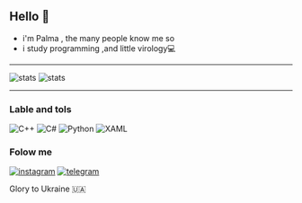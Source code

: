 
## Hello 👋
- i'm Palma , the many people know me so
- i study programming ,and little virology💻

---
![stats](https://github-readme-stats.vercel.app/api?username=PalmaLuv&show_icons=true&bg_color=360,000000,540543,ff008c&hide_border=true&text_color=d9c7d1)
![stats](https://github-readme-stats.vercel.app/api/top-langs/?username=PalmaLuv&bg_color=360,ff008c,540543,000000&hide_border=true&langs_count=8)

---

### Lable and tols
![C++](https://img.shields.io/badge/-C++-090909?style=for-the-badge&logo=c%2b%2b)
![C#](https://img.shields.io/badge/-C%23/.Net-090909?style=for-the-badge&logo=C%23)
![Python](https://img.shields.io/badge/-Python-090909?style=for-the-badge&logo=python)
![XAML](https://img.shields.io/badge/-XAML-090909?style=for-the-badge&logo=xaml)

### Folow me
[![instagram](https://img.shields.io/badge/-instagram-090909?style=for-the-badge&logo=instagram)](https://instagram.com/palma.luv/)
[![telegram](https://img.shields.io/badge/-Telegram-090909?style=for-the-badge&logo=telegram)](https://t.me/SupPrivacy_bot/?start)

Glory to Ukraine 🇺🇦
